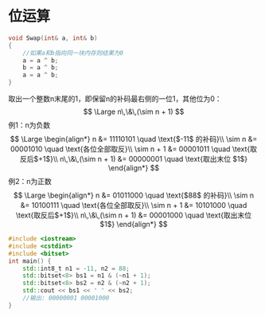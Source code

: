 
# 位运算
```cpp
void Swap(int& a, int& b)
{
    //如果a和b指向同一块内存则结果为0
    a = a ^ b;
    b = a ^ b;
    a = a ^ b;
}
```
取出一个整数n末尾的1，即保留n的补码最右侧的一位1，其他位为0：
$$
    \Large
    n\,\&\,(\sim n + 1) 
$$
例1：n为负数
$$
\Large
\begin{align*}
    n &= 11110101 \quad \text{$-11$ 的补码}\\
    \sim n &= 00001010 \quad \text{各位全部取反}\\
    \sim n + 1 &= 00001011 \quad \text{取反后$+1$}\\
    n\,\&\,(\sim n + 1) &= 00000001 \quad \text{取出末位 $1$}
\end{align*}
$$
例2：n为正数
$$
\Large
\begin{align*}
    n &= 01011000 \quad \text{$88$ 的补码}\\
    \sim n &= 10100111 \quad \text{各位全部取反}\\
    \sim n + 1 &= 10101000 \quad \text{取反后$+1$}\\
    n\,\&\,(\sim n + 1) &= 00001000 \quad \text{取出末位 $1$}
\end{align*}
$$
```cpp
#include <iostream>
#include <cstdint>
#include <bitset>
int main() {
    std::int8_t n1 = -11, n2 = 88;
    std::bitset<8> bs1 = n1 & (~n1 + 1);
    std::bitset<8> bs2 = n2 & (~n2 + 1);
    std::cout << bs1 << ' ' << bs2;
    //输出: 00000001 00001000
}
```
